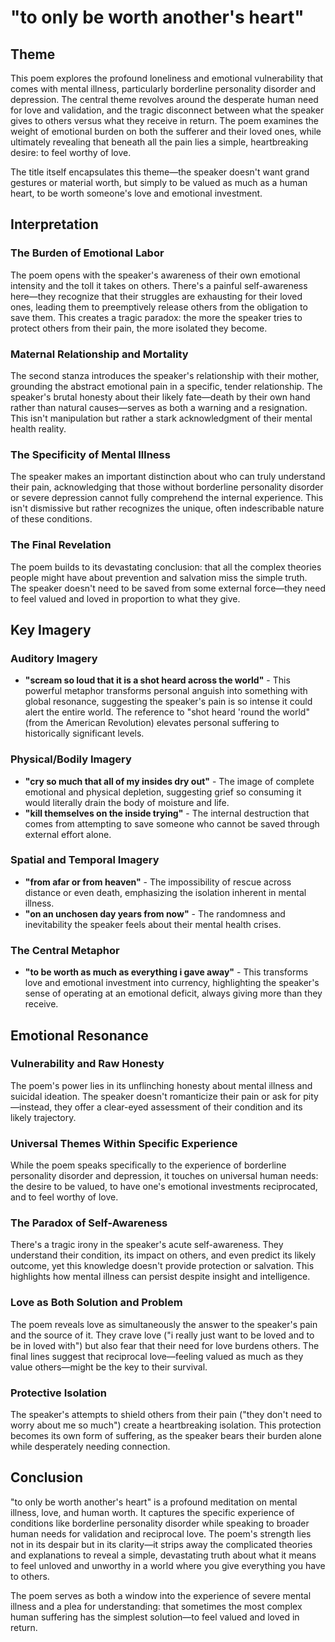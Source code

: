 # "to only be worth another's heart"

## Theme

This poem explores the profound loneliness and emotional vulnerability that comes with mental illness, particularly borderline personality disorder and depression. The central theme revolves around the desperate human need for love and validation, and the tragic disconnect between what the speaker gives to others versus what they receive in return. The poem examines the weight of emotional burden on both the sufferer and their loved ones, while ultimately revealing that beneath all the pain lies a simple, heartbreaking desire: to feel worthy of love.

The title itself encapsulates this theme—the speaker doesn't want grand gestures or material worth, but simply to be valued as much as a human heart, to be worth someone's love and emotional investment.

## Interpretation

### The Burden of Emotional Labor

The poem opens with the speaker's awareness of their own emotional intensity and the toll it takes on others. There's a painful self-awareness here—they recognize that their struggles are exhausting for their loved ones, leading them to preemptively release others from the obligation to save them. This creates a tragic paradox: the more the speaker tries to protect others from their pain, the more isolated they become.

### Maternal Relationship and Mortality

The second stanza introduces the speaker's relationship with their mother, grounding the abstract emotional pain in a specific, tender relationship. The speaker's brutal honesty about their likely fate—death by their own hand rather than natural causes—serves as both a warning and a resignation. This isn't manipulation but rather a stark acknowledgment of their mental health reality.

### The Specificity of Mental Illness

The speaker makes an important distinction about who can truly understand their pain, acknowledging that those without borderline personality disorder or severe depression cannot fully comprehend the internal experience. This isn't dismissive but rather recognizes the unique, often indescribable nature of these conditions.

### The Final Revelation

The poem builds to its devastating conclusion: that all the complex theories people might have about prevention and salvation miss the simple truth. The speaker doesn't need to be saved from some external force—they need to feel valued and loved in proportion to what they give.

## Key Imagery

### Auditory Imagery
- **"scream so loud that it is a shot heard across the world"** - This powerful metaphor transforms personal anguish into something with global resonance, suggesting the speaker's pain is so intense it could alert the entire world. The reference to "shot heard 'round the world" (from the American Revolution) elevates personal suffering to historically significant levels.

### Physical/Bodily Imagery
- **"cry so much that all of my insides dry out"** - The image of complete emotional and physical depletion, suggesting grief so consuming it would literally drain the body of moisture and life.
- **"kill themselves on the inside trying"** - The internal destruction that comes from attempting to save someone who cannot be saved through external effort alone.

### Spatial and Temporal Imagery
- **"from afar or from heaven"** - The impossibility of rescue across distance or even death, emphasizing the isolation inherent in mental illness.
- **"on an unchosen day years from now"** - The randomness and inevitability the speaker feels about their mental health crises.

### The Central Metaphor
- **"to be worth as much as everything i gave away"** - This transforms love and emotional investment into currency, highlighting the speaker's sense of operating at an emotional deficit, always giving more than they receive.

## Emotional Resonance

### Vulnerability and Raw Honesty
The poem's power lies in its unflinching honesty about mental illness and suicidal ideation. The speaker doesn't romanticize their pain or ask for pity—instead, they offer a clear-eyed assessment of their condition and its likely trajectory.

### Universal Themes Within Specific Experience
While the poem speaks specifically to the experience of borderline personality disorder and depression, it touches on universal human needs: the desire to be valued, to have one's emotional investments reciprocated, and to feel worthy of love.

### The Paradox of Self-Awareness
There's a tragic irony in the speaker's acute self-awareness. They understand their condition, its impact on others, and even predict its likely outcome, yet this knowledge doesn't provide protection or salvation. This highlights how mental illness can persist despite insight and intelligence.

### Love as Both Solution and Problem
The poem reveals love as simultaneously the answer to the speaker's pain and the source of it. They crave love ("i really just want to be loved and to be in loved with") but also fear that their need for love burdens others. The final lines suggest that reciprocal love—feeling valued as much as they value others—might be the key to their survival.

### Protective Isolation
The speaker's attempts to shield others from their pain ("they don't need to worry about me so much") create a heartbreaking isolation. This protection becomes its own form of suffering, as the speaker bears their burden alone while desperately needing connection.

## Conclusion

"to only be worth another's heart" is a profound meditation on mental illness, love, and human worth. It captures the specific experience of conditions like borderline personality disorder while speaking to broader human needs for validation and reciprocal love. The poem's strength lies not in its despair but in its clarity—it strips away the complicated theories and explanations to reveal a simple, devastating truth about what it means to feel unloved and unworthy in a world where you give everything you have to others.

The poem serves as both a window into the experience of severe mental illness and a plea for understanding: that sometimes the most complex human suffering has the simplest solution—to feel valued and loved in return.